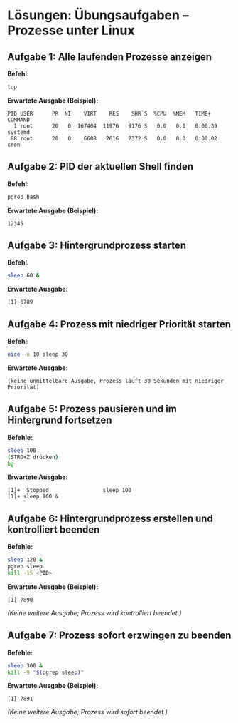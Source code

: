 # Lösungen: Übungsaufgaben – Prozesse unter Linux

## Aufgabe 1: Alle laufenden Prozesse anzeigen

**Befehl:**
```bash
top
```

**Erwartete Ausgabe (Beispiel):**
```
PID USER      PR  NI    VIRT    RES    SHR S  %CPU  %MEM   TIME+   COMMAND
  1 root      20   0  167404  11976   9176 S   0.0   0.1   0:00.39 systemd
 88 root      20   0    6608   2616   2372 S   0.0   0.0   0:00.02 cron
```

## Aufgabe 2: PID der aktuellen Shell finden

**Befehl:**
```bash
pgrep bash
```

**Erwartete Ausgabe (Beispiel):**
```
12345
```

## Aufgabe 3: Hintergrundprozess starten

**Befehl:**
```bash
sleep 60 &
```

**Erwartete Ausgabe:**
```
[1] 6789
```

## Aufgabe 4: Prozess mit niedriger Priorität starten

**Befehl:**
```bash
nice -n 10 sleep 30
```

**Erwartete Ausgabe:**
```
(keine unmittelbare Ausgabe, Prozess läuft 30 Sekunden mit niedriger Priorität)
```

## Aufgabe 5: Prozess pausieren und im Hintergrund fortsetzen

**Befehle:**
```bash
sleep 100
(STRG+Z drücken)
bg
```

**Erwartete Ausgabe:**
```
[1]+  Stopped                 sleep 100
[1]+ sleep 100 &
```

## Aufgabe 6: Hintergrundprozess erstellen und kontrolliert beenden

**Befehle:**
```bash
sleep 120 &
pgrep sleep
kill -15 <PID>
```

**Erwartete Ausgabe (Beispiel):**
```
[1] 7890
```
*(Keine weitere Ausgabe; Prozess wird kontrolliert beendet.)*

## Aufgabe 7: Prozess sofort erzwingen zu beenden

**Befehle:**
```bash
sleep 300 &
kill -9 "$(pgrep sleep)"
```

**Erwartete Ausgabe (Beispiel):**
```
[1] 7891
```
*(Keine weitere Ausgabe; Prozess wird sofort beendet.)*



